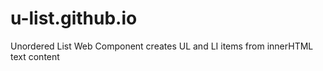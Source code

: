 # u-list.github.io
Unordered List Web Component creates UL and LI items from innerHTML text content
